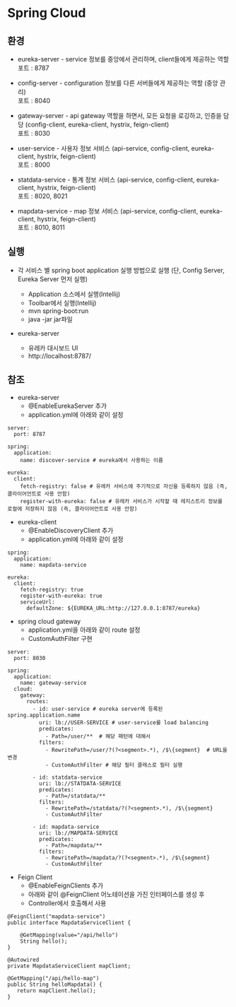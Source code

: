 # Spring Cloud

## 환경

* eureka-server - service 정보를 중앙에서 관리하며, client들에게 제공하는 역할  
포트 : 8787

* config-server - configuration 정보를 다른 서버들에게 제공하는 역할 (중앙 관리)  
포트 : 8040

* gateway-server - api gateway 역할을 하면서, 모든 요청을 로깅하고, 인증을 담당 (config-client, eureka-client, hystrix, feign-client)  
포트 : 8030

* user-service - 사용자 정보 서비스 (api-service, config-client, eureka-client, hystrix, feign-client)  
포트 : 8000

* statdata-service - 통계 정보 서비스 (api-service, config-client, eureka-client, hystrix, feign-client)  
포트 : 8020, 8021

* mapdata-service - map 정보 서비스 (api-service, config-client, eureka-client, hystrix, feign-client)  
포트 : 8010, 8011

## 실행
* 각 서비스 별 spring boot application 실행 방법으로 실행 (단, Config Server, Eureka Server 먼저 실행)   
    - Application 소스에서 실행(Intellij)  
    - Toolbar에서 실행(Intellij)  
    - mvn spring-boot:run  
    - java -jar jar파일  
    
* eureka-server  
    - 유레카 대시보드 UI 
    - http://localhost:8787/  


## 참조

* eureka-server
    - @EnableEurekaServer 추가  
    - application.yml에 아래와 같이 설정  
```
server:
  port: 8787

spring:
  application:
    name: discover-service # eureka에서 사용하는 이름

eureka:
  client:
    fetch-registry: false # 유레카 서비스에 주기적으로 자신을 등록하지 않음 (즉, 클라이어언트로 사용 안함)
    register-with-eureka: false # 유레카 서비스가 시작할 때 레지스트리 정보를 로컬에 저장하지 않음 (즉, 클라이어언트로 사용 안함)
```

* eureka-client
    - @EnableDiscoveryClient 추가  
    - application.yml에 아래와 같이 설정  
    
```
spring:
  application:
    name: mapdata-service

eureka:
  client:
    fetch-registry: true
    register-with-eureka: true
    serviceUrl:
      defaultZone: ${EUREKA_URL:http://127.0.0.1:8787/eureka}
```

* spring cloud gateway
    - application.yml을 아래와 같이 route 설정  
    - CustomAuthFilter 구현  
```
server:
  port: 8030

spring:
  application:
    name: gateway-service
  cloud:
    gateway:
      routes:
        - id: user-service # eureka server에 등록된 spring.application.name
          uri: lb://USER-SERVICE # user-service를 load balancing
          predicates:
            - Path=/user/**  # 해당 패턴에 대해서
          filters:
            - RewritePath=/user/?(?<segment>.*), /$\{segment}  # URL을 변경
            - CustomAuthFilter # 해당 필터 클래스로 필터 실행

        - id: statdata-service
          uri: lb://STATDATA-SERVICE
          predicates:
            - Path=/statdata/**
          filters:
            - RewritePath=/statdata/?(?<segment>.*), /$\{segment}
            - CustomAuthFilter

        - id: mapdata-service
          uri: lb://MAPDATA-SERVICE
          predicates:
            - Path=/mapdata/**
          filters:
            - RewritePath=/mapdata/?(?<segment>.*), /$\{segment}
            - CustomAuthFilter
```

* Feign Client  
    - @EnableFeignClients 추가  
    - 아래와 같이 @FeignClient 어노테이션을 가진 인터페이스를 생성 후
    - Controller에서 호출해서 사용

```
@FeignClient("mapdata-service")
public interface MapdataServiceClient {

    @GetMapping(value="/api/hello")
    String hello();
}

```
```    
@Autowired
private MapdataServiceClient mapClient;

@GetMapping("/api/hello-map")
public String helloMapdata() {
   return mapClient.hello();
}
```
